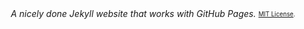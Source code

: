 <div align="center">
  <i>A nicely done Jekyll website that works with GitHub Pages.</i>
  <sub><sup><a href="./LICENSE">MIT License</a>.</sup></sub>
</div>

